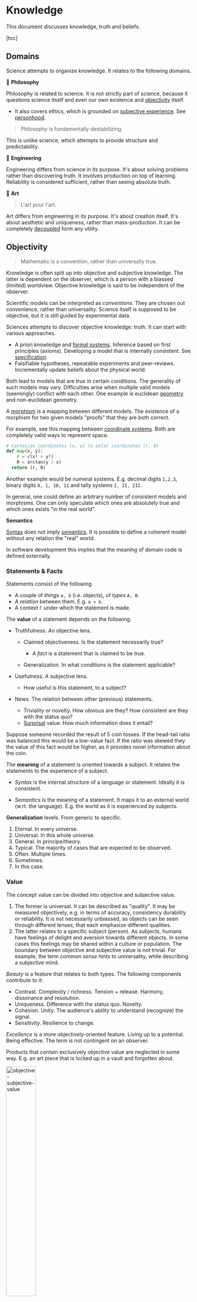 # Knowledge

This document discusses knowledge, truth and beliefs.

[toc]

## Domains

Science attempts to organize knowledge. It relates to the following domains.

 

💭 **Philosophy**

Philosophy is related to science. It is not strictly part of science, because it questions science itself and even our own existence and [objectivity](https://en.wikipedia.org/wiki/Objectivity_and_subjectivity) itself. 

- It also covers ethics, which is grounded on [subjective experience](https://en.wikipedia.org/wiki/Philosophical_zombie). See [personhood](https://en.wikipedia.org/wiki/Personhood).

> Philosophy is fundamentally destabilizing.

This is unlike science, which attempts to provide structure and predictability.



🔨 **Engineering**

Engineering differs from science in its purpose. It's about solving problems rather than discovering truth. It involves production on top of learning. Reliability is considered sufficient, rather than seeing absolute truth.



🎨 **Art**

> L'art pour l'art.

Art differs from engineering in its purpose. It's about creation itself. It's about aesthetic and uniqueness, rather than mass-production. It can be completely [decoupled](https://en.wikipedia.org/wiki/Art_for_art%27s_sake) form any utility.



## Objectivity

> Mathematic is a convention, rather than universally true.

Knowledge is often split up into objective and subjective knowledge. The latter is dependent on the observer, which is a person with a biassed (limited) worldview. Objective knowledge is said to be independent of the observer. 

Scientific models can be interpreted as *conventions*. They are chosen out convenience, rather than universality. Science itself is supposed to be objective, but it is still guided by experimental data.

Sciences attempts to discover objective knowledge: truth. It can start with various approaches.

- A priori knowledge and [formal systems](https://en.wikipedia.org/wiki/Formal_system). Inference based on first principles (axioms). Developing a model that is internally consistent. See [specification](https://en.wikipedia.org/wiki/Algebraic_specification).
- Falsifiable hypotheses, repeatable experiments and peer-reviews. Incrementally update beliefs about the physical world.

Both lead to models that are *true* in certain conditions. The generality of such models may vary. Difficulties arise when multiple valid models (seemingly) conflict with each other. One example is euclidean [geometry](https://en.wikipedia.org/wiki/Geometry) and non-euclidean geometry.

A [morphism](https://en.wikipedia.org/wiki/Morphism) is a mapping between different models. The existence of a morphism for two given models "proofs" that they are both correct.

For example, see this mapping between [coordinate systems](https://en.wikipedia.org/wiki/Cartesian_coordinate_system). Both are completely valid ways to represent space.

```py
# Cartesian coordinates (x, y) to polar coordinates (r, θ)
def map(x, y):
	r = √(x² + y²)
	θ = arctan(y / x)
  return (r, θ)
```

Another example would be numeral systems. E.g. decimal digits `1,2,3`, binary digits `0, 1, 10, 11` and tally systems `I, II, III`.

In general, one could define an arbitrary number of consistent models and morphisms. One can only speculate which ones are absolutely true and which ones exists "in the real world".



**Semantics**

[Syntax](https://en.wikipedia.org/wiki/Syntax) does not imply [semantics](https://en.wikipedia.org/wiki/Semantics). It is possible to define a coherent model without any relation the "real" world.

In software development this implies that the meaning of domain code is defined externally.



### Statements & Facts

Statements consist of the following.

- A couple of *things* `a, b` (i.e. objects), of *types* `A, B`.
- A *relation* between them. E.g. `a ∝ b`.
- A context `Γ` under which the statement is made.

The **value** of a statement depends on the following.

- Truthfulness. An objective lens.
    - Claimed objectiveness. Is the statement necessarily true?
        - A *fact* is a statement that is claimed to be true.

    - Generalization. In what conditions is the statement applicable?

- Usefulness. A subjective lens.
    - How useful is this statement, to a subject?

- News. The relation between other (previous) statements.
    - Triviality or novelty. How obvious are they? How consistent are they with the status quo? 
    - [Surprisal](https://en.wikipedia.org/wiki/Entropy_(information_theory)) value. How much information does it entail?


Suppose someone recorded the result of 5 coin tosses. If the head-tail ratio was balanced this would be a low-value fact. If the ratio was skewed they the value of this fact would be higher, as it provides novel information about the coin.

The **meaning** of a statement is oriented towards a subject. It relates the statements to the experience of a subject.

- *Syntax* is the internal structure of a language or statement. Ideally it is consistent.

- *Semantics* is the meaning of a statement. It maps it to an external world (w.rt. the language). E.g. the world as it is experienced by subjects.



**Generalization** levels. From generic to specific.

1. Eternal. In every universe.
2. Universal. In this whole universe.
3. General. In principe/theory.
4. Typical. The majority of cases that are expected to be observed.
5. Often. Multiple times.
6. Sometimes.
7. In this case.



### Value

The concept value can be divided into objective and subjective value. 

1. The former is universal. It can be described as "quality". It may be measured objectively, e.g. in terms of accuracy, consistency durability or reliability. It is not necessarily unbiassed, as objects can be seen through different lenses, that each emphasize different qualities.
2. The latter relates to a specific subject (person). As subjects, humans have feelings of delight and aversion towards different objects. In some cases this feelings may be shared within a culture or population. The boundary between objective and subjective value is not trivial. For example, the term *common sense* hints to universality, while describing a subjective mind.

*Beauty* is a feature that relates to both types. The following components contribute to it:

- Contrast. Complexity / richness. Tension + release. Harmony, dissonance and resolution.
- Uniqueness. Difference with the status quo. Novelty.
- Cohesion. Unity. The audience's ability to understand (recognize) the signal.
- Sensitivity. Resilience to change.

*Excellence* is a more objectively-oriented feature. Living up to a potential. Being effective. The term is not contingent on an observer.

Products that contain exclusively objective value are neglected in some way. E.g. an art piece that is locked up in a vault and forgotten about.



<img src="../img/objective-subjective-value.png" alt="objective-subjective-value" style="width:40%;" />



### Materialism

Material and immaterial objects.

- Material world. Things (objects) that can be measured. [Mass](https://en.wikipedia.org/wiki/Mass%E2%80%93energy_equivalence) or energy. Structures that can change, decay or perish.
    - Properties of objects.
    - Relations between objects. E.g. the [four](https://en.wikipedia.org/wiki/Fundamental_interaction) physical forces.
    - Universal constants (in our universe). E.g. the speed of light, π, *e*, *h*.
    - Impermanent structures. E.g. organisms, companies, nations.
- Immaterial world. Structures that have an eternal aspect.
    - Conceptual structures. Eternal structures.
        - Algebra's. Formal systems. Set theory. Category theory.
        - Numbers. Geometry. Calculus. Statistics.
    - Conventions. These are chosen, out of convenience rather that necessity or universality. They are brought into existence by historic events: by being defined by a subject. Their syntactic meaning is persistent, but their semantic meaning is contingent upon subjects.
        - E.g. the metric system, natural language.
    - Emergent structures. Knowledge.
        - Opinions. They emerge and can be communicated, but they do not exist in a specific place.



Plato's dualism

- Forms. Concepts or ideals. Similar to [type classes](https://en.wikipedia.org/wiki/Type_class). Eternal structures that cannot not exist. E.g. the concept *horseness*.
    - Higher forms: forms of concepts.
    - Lower forms: forms of phenomena.
- Particulars. Instances of a form. E.g. physical objects. They exist contingently in the natural world, both epistemically and ontologically. E.g. a *specific horse*.



Material objects can be understood from different [perspectives](https://en.wikipedia.org/wiki/Four_causes) or causes.

- Formal perspective. The class of an object. E.g. the type of dog (breed).
- Material perspective. What the object is made of. E.g. living cells, DNA.
- Origin. How the structure has come into existence. E.g. birth.
- Purpose. Why the object exists.



### Deconstruction

A few typical ways to 

- Reductionism or classicism. Decompose (understand) objects in terms of (atomic) components. Focus on the objective/real world: scientific properties.
    - The tendency to break down structures may create a bias for oversimplification and tunnel vision. E.g. exclude non-material properties.

- Romanticism. Appreciate objects in relation to their environment. Emphasize subjectivity. Go beyond science.



## Scientific Method

> Science consists of making falsifiable predictions.

Broadly, the [scientific method](https://en.wikipedia.org/wiki/Scientific_method) consists of a prior belief, a conjecture (hypothesis), and an experiment. Specifically:

1. **Problem statement** or observation. Explore. Do research.
2. **Hypothesis**. A falsifiable prediction. Use *induction* to predict a hypothetical situation. Make a generalization based on an observation. These can range from analogies, causal inferences, syllogisms.
3. **Experiment**. Design an experiment to test the hypothesis. Use *deduction* to ensure that conclusions are valid; both in terms of syntax and semantics. This may be done with either a formal or a natural language. A inherent challenge is to maximize the likelihood `P(E | H)`.
4. **Analyze**. Observe the results and compare them to the *predicted* results. `P(H | E)`
5. **Conclude**. Draw conclusions without over-generalizing.
6. **Report** findings and share them freely. Facilitate other researchers to replicate the experiments.



There are parallels with [Bayesian inference](https://en.wikipedia.org/wiki/Bayesian_inference).

- The problem statement is the prior `P(H)`: the probability that the hypothesis `H` is true.
- The hypothesis and the experiment are the likelihood `P(X | H)`: the probability of observing the predicted result `X`, if the hypothesis would be true.
- The conclusion is the posterior `P(H | X`): the probability that the hypothesis is true, given the observation.



Challenges

- In practice, it my be impossible to proof that an hypothesis is true. Instead, a combination of experiments can be setup to disprove or reject any alternative hypothesis.
- The number of possible hypotheses is infinite. Science does not prescribe how to choose or select the right hypothesis. There is an *art* to thinking outside the box and coming up with novel hypotheses.


